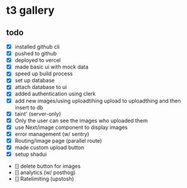 # t3 gallery

## todo

- [x] installed github cli
- [x] pushed to github
- [x] deployed to vercel
- [x] made basic ui with mock data
- [x] speed up build process
- [x] set up database
- [x] attach database to ui
- [x] added authentication using clerk
- [x] add new images/using uploadtihing upload to uploadthing and then insert to db
- [x] taint' (server-only)
- [x] Only the user can see the images who uploaded them
- [x] use Next/image component to display images
- [x] error management (w/ sentry)
- [x] Routing/image page (parallel route)
- [x] made custom upload button
- [x] setup shadui 
- [] delete button for images
- [] analytics (w/ posthog)
- [] Ratelimiting (upstosh)
